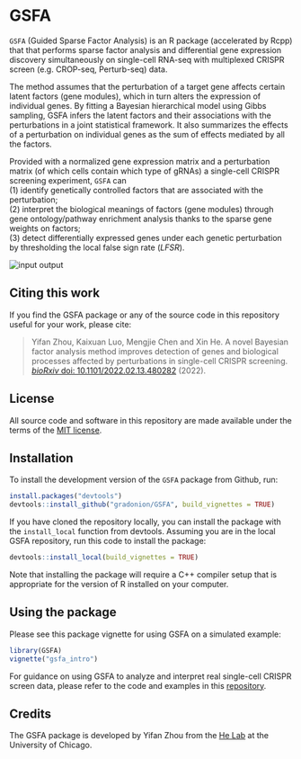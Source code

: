 # GSFA

`GSFA` (Guided Sparse Factor Analysis) is an R package (accelerated by Rcpp) that 
that performs sparse factor analysis and differential gene expression discovery 
simultaneously on single-cell RNA-seq with multiplexed CRISPR screen 
(e.g. CROP-seq, Perturb-seq) data.

The method assumes that the perturbation of a target gene affects certain latent 
factors (gene modules), which in turn alters the expression of individual genes. 
By fitting a Bayesian hierarchical model using Gibbs sampling, GSFA infers the 
latent factors and their associations with the perturbations in a joint statistical 
framework. 
It also summarizes the effects of a perturbation on individual genes as the sum 
of effects mediated by all the factors.

Provided with a normalized gene expression matrix and a perturbation matrix 
(of which cells contain which type of gRNAs) a single-cell CRISPR screening experiment, 
`GSFA` can   
(1) identify genetically controlled factors that are associated with the perturbation;    
(2) interpret the biological meanings of factors (gene modules) through gene 
ontology/pathway enrichment analysis thanks to the sparse gene weights on factors;    
(3) detect differentially expressed genes under each genetic perturbation by 
thresholding the local false sign rate (_LFSR_).

![input output](man/figures/schematic.png)

## Citing this work

If you find the GSFA package or any of the source code in this
repository useful for your work, please cite:

> Yifan Zhou, Kaixuan Luo, Mengjie Chen and Xin He. 
> A novel Bayesian factor analysis method improves detection of genes and 
> biological processes affected by perturbations in single-cell CRISPR screening. 
> [*bioRxiv* doi: 10.1101/2022.02.13.480282][biorxiv] (2022).

## License

All source code and software in this repository are made available
under the terms of the [MIT license][mit-license].

## Installation

To install the development version of the `GSFA` package from Github, run:

```R
install.packages("devtools")
devtools::install_github("gradonion/GSFA", build_vignettes = TRUE)
```

If you have cloned the repository locally, you can install the package with the 
`install_local` function from devtools. Assuming you are in the local GSFA repository, 
run this code to install the package:

```R
devtools::install_local(build_vignettes = TRUE)
```

Note that installing the package will require a C++ compiler setup that is 
appropriate for the version of R installed on your computer.

## Using the package

Please see this package vignette for using GSFA on a simulated example:

```R
library(GSFA)
vignette("gsfa_intro")
```

For guidance on using GSFA to analyze and interpret real single-cell CRISPR screen 
data, please refer to the code and examples in this [repository][paper_github].

## Credits

The GSFA package is developed by Yifan Zhou from the
[He Lab](http://xinhelab.org) at the University of Chicago.

[biorxiv]: https://www.biorxiv.org/content/10.1101/2022.02.13.480282v1
[mit-license]: https://opensource.org/licenses/mit-license.html
[paper_github]: https://github.com/gradonion/GSFA_paper/

